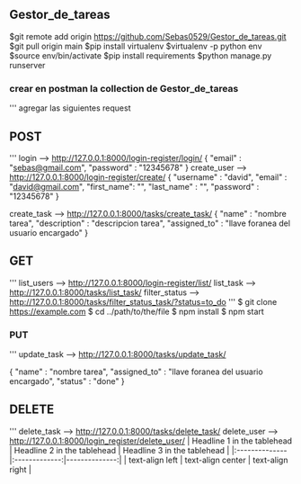## Gestor_de_tareas

$git remote add origin https://github.com/Sebas0529/Gestor_de_tareas.git
$git pull origin main 
$pip install virtualenv 
$virtualenv -p python env 
$source env/bin/activate
$pip install requirements
$python manage.py runserver 

### crear en postman la collection de Gestor_de_tareas
'''
agregar las siguientes request

## POST
'''
login --> http://127.0.0.1:8000/login-register/login/
{
    "email" : "sebas@gmail.com",
    "password" : "12345678"
}
create_user --> http://127.0.0.1:8000/login-register/create/
{
    "username" : "david",
    "email" : "david@gmail.com",
    "first_name": "",
    "last_name" : "",
    "password" : "12345678"
}

create_task --> http://127.0.0.1:8000/tasks/create_task/
{
    "name" : "nombre tarea",
    "description" : "descripcion tarea",
    "assigned_to" : "llave foranea del usuario encargado"
}
## GET
'''
list_users --> http://127.0.0.1:8000/login-register/list/
list_task --> http://127.0.0.1:8000/tasks/list_task/
filter_status --> http://127.0.0.1:8000/tasks/filter_status_task/?status=to_do
'''
$ git clone https://example.com
$ cd ../path/to/the/file
$ npm install
$ npm start
### PUT
'''
update_task --> http://127.0.0.1:8000/tasks/update_task/

{
    "name" : "nombre tarea",
    "assigned_to" : "llave foranea del usuario encargado",
    "status" : "done"
}
## DELETE
'''
delete_task --> http://127.0.0.1:8000/tasks/delete_task/
delete_user --> http://127.0.0.1:8000/login_register/delete_user/
| Headline 1 in the tablehead | Headline 2 in the tablehead | Headline 3 in the tablehead |
|:--------------|:-------------:|--------------:|
| text-align left | text-align center | text-align right |
